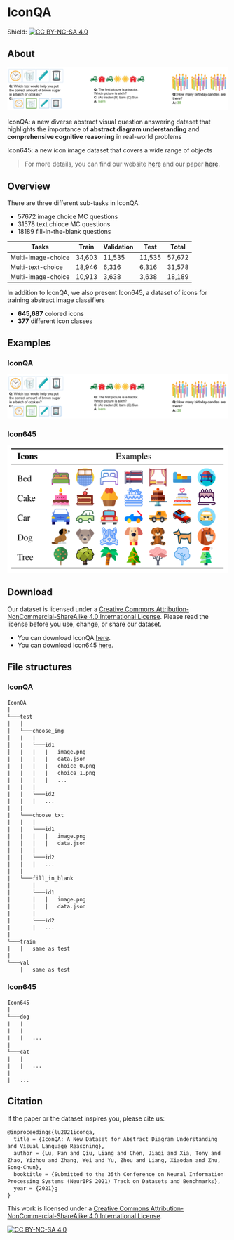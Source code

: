 # IconQA

Shield: [![CC BY-NC-SA 4.0][cc-by-nc-sa-shield]][cc-by-nc-sa]

## About

![Examples from IconQA](./examples.png)

IconQA: a new diverse abstract visual question answering dataset that highlights the importance of **abstract diagram understanding** and **comprehensive cognitive reasoning** in real-world problems

Icon645: a new icon image dataset that covers a wide range of objects

> For more details, you can find our website [here](iconqa.github.io) and our paper [here]().

## Overview

There are three different sub-tasks in IconQA:

- 57672 image choice MC questions
- 31578 text chioce MC questions
- 18189 fill-in-the-blank  questions

| Tasks              | Train  | Validation | Test   | Total  |
| ------------------ | ------ | ---------- | ------ | ------ |
| Multi-image-choice | 34,603 | 11,535     | 11,535 | 57,672 |
| Multi-text-choice  | 18,946 | 6,316      | 6,316  | 31,578 |
| Multi-image-choice | 10,913 | 3,638      | 3,638  | 18,189 |

In addition to IconQA, we also present Icon645, a dataset of icons for training abstract image classifiers

- **645,687** colored icons
- **377** different icon classes

## Examples

### IconQA

![IconQA examples](./examples.png)

### Icon645

![Icon645 examples](./examples2.png)

## Download

Our dataset is licensed under a [Creative Commons Attribution-NonCommercial-ShareAlike 4.0 International License][cc-by-nc-sa]. Please read the license before you use, change, or share our dataset.

- You can download IconQA [here](https://iconqa2021.s3.us-west-1.amazonaws.com/iconqa.zip).
- You can download Icon645 [here](https://iconqa2021.s3.us-west-1.amazonaws.com/icon645.zip).

## File structures

### IconQA

```
IconQA
|
└───test
│   │
│   └───choose_img
│   |   |
│   |   └───id1
│   |   |   |   image.png
|   |   |   |   data.json
|   |   |   |   choice_0.png
|   |   |   |   choice_1.png
|   |   |   |   ...
|   |   |
|   |   └───id2
|   |   |   ...
|   |   
|   └───choose_txt
|   |   |  
|   |   └───id1
|   |   |   |   image.png
|   |   |   |   data.json
|   |   | 
|   |   └───id2
|   |   |   ...
|   |
|   └───fill_in_blank
|       |  
|       └───id1
|       |   |   image.png
|       |   |   data.json
|       | 
|       └───id2
|       |   ...
|   
└───train
|   |   same as test
|   
└───val
    |   same as test
```

### Icon645

```
Icon645
|
└───dog
|   |   
|   |
|   |   ...
|   
└───cat
|   |   
|   |   ...
|      
|   ...

```

## Citation

If the paper or the dataset inspires you, please cite us:

```
@inproceedings{lu2021iconqa,
  title = {IconQA: A New Dataset for Abstract Diagram Understanding and Visual Language Reasoning},
  author = {Lu, Pan and Qiu, Liang and Chen, Jiaqi and Xia, Tony and Zhao, Yizhou and Zhang, Wei and Yu, Zhou and Liang, Xiaodan and Zhu, Song-Chun},
  booktitle = {Submitted to the 35th Conference on Neural Information Processing Systems (NeurIPS 2021) Track on Datasets and Benchmarks},
  year = {2021}g
}
```



This work is licensed under a
[Creative Commons Attribution-NonCommercial-ShareAlike 4.0 International License][cc-by-nc-sa].

[![CC BY-NC-SA 4.0][cc-by-nc-sa-image]][cc-by-nc-sa]

[cc-by-nc-sa]: http://creativecommons.org/licenses/by-nc-sa/4.0/
[cc-by-nc-sa-image]: https://licensebuttons.net/l/by-nc-sa/4.0/88x31.png
[cc-by-nc-sa-shield]: https://img.shields.io/badge/License-CC%20BY--NC--SA%204.0-lightgrey.svg